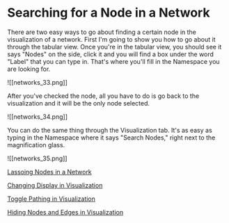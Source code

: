 # Searching for a Node in a Network

There are two easy ways to go about finding a certain node in the visualization of a network. First I'm going to show you how to go about it through the tabular view.
Once you're in the tabular view, you should see it says "Nodes" on the side, click it and you will find a box under the word "Label" that you can type in. That's where you'll fill in the Namespace you are looking for.

![[networks_33.png]]

   After you've checked the node, all you have to do is go back to the visualization and it will be the only node selected.

![[networks_34.png]]

   You can do the same thing through the Visualization tab. It's as easy as typing in the Namespace where it says "Search Nodes," right next to the magnification glass.

![[networks_35.png]]

    
    
[Lassoing Nodes in a Network](https://help.biodati.com/networks/visualization/lassoing-nodes-and-labels)
    
[Changing Display in Visualization](https://help.biodati.com/networks/visualization/changing-display-in-visualization)

[Toggle Pathing in Visualization](https://help.biodati.com/networks/visualization/toggle-pathing-in-visualization)

[Hiding Nodes and Edges in Visualization](https://help.biodati.com/networks/visualization/hiding-nodes-and-edges-in-visualization)
